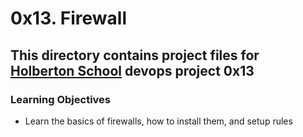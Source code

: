 # 0x13. Firewall
## This directory contains project files for [Holberton School](https://www.holbertonschool.com/) devops project 0x13

### Learning Objectives
* Learn the basics of firewalls, how to install them, and setup rules
